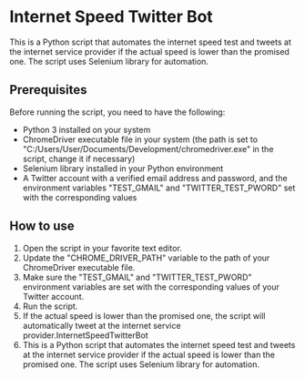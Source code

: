 # Internet Speed Twitter Bot

This is a Python script that automates the internet speed test and tweets at the internet service provider if the actual speed is lower than the promised one. The script uses Selenium library for automation.

## Prerequisites

Before running the script, you need to have the following:

- Python 3 installed on your system
- ChromeDriver executable file in your system (the path is set to "C:/Users/User/Documents/Development/chromedriver.exe" in the script, change it if necessary)
- Selenium library installed in your Python environment
- A Twitter account with a verified email address and password, and the environment variables "TEST_GMAIL" and "TWITTER_TEST_PWORD" set with the corresponding values

## How to use

1. Open the script in your favorite text editor.
1. Update the "CHROME_DRIVER_PATH" variable to the path of your ChromeDriver executable file.
1. Make sure the "TEST_GMAIL" and "TWITTER_TEST_PWORD" environment variables are set with the corresponding values of your Twitter account.
1. Run the script.
1. If the actual speed is lower than the promised one, the script will automatically tweet at the internet service provider.InternetSpeedTwitterBot
1. This is a Python script that automates the internet speed test and tweets at the internet service provider if the actual speed is lower than the promised one. The script uses Selenium library for automation.
